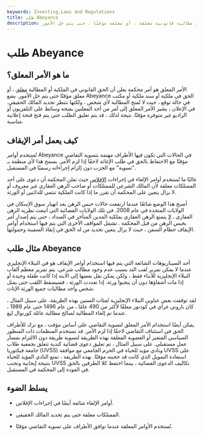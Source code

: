 ```yaml
---
keywords: Investing,Laws and Regulations
title: طلب Abeyance
description: أمر المعلقة هو أمر محكمة يعلن أن ملكية أو مطالبة قانونية معلقة ، أو معلقة مؤقتًا ، حتى يتم حل الأمور.
---
```


# طلب Abeyance
## ما هو الأمر المعلق؟

الأمر المعلق هو أمر محكمة يعلن أن الحق القانوني في الملكية أو المطالبة [معلق](/abeyance) ، أو معلق مؤقتًا حتى يتم حل الأمور. يضع Abeyance الحق في ملكية أو سند ملكية أو مكتب في حالة توقع ، حيث لا تُمنح المطالبة لأي شخص ، ولكنها تنتظر تحديد المالك الحقيقي. في الإعلان ، يشير الأمر المعلق إلى أمر من أحد المعلنين بفتحة وسائط على التلفزيون أو الراديو غير متوفرة مؤقتًا. نتيجة لذلك ، قد يتم تعليق الطلب حتى يتم فتح فتحة إعلانية مناسبة.

## كيف يعمل أمر الإيقاف

تُستخدم أوامر Abeyance في الحالات التي تكون فيها الأطراف مهتمة بتسوية التقاضي مؤقتًا مع الاحتفاظ بالحق في طلب الإغاثة لاحقًا إذا لزم الأمر. يسمح هذا لأي منظمة بـ "تسوية" مع الحزب دون إلزام إجراءاته رسميًا في المستقبل.

غالبًا ما تُستخدم أوامر الإلغاء في إجراءات [الإفلاس](/bankruptcy) حيث تعلن المحكمة أن دعوى على أحد الممتلكات معلقة لأن المالك الشرعي للممتلكات أو صاحب الرهن العقاري غير معروف أو لا يزال يتعين على المحكمة أن تقرر ما إذا كانت الملكية تنتمي للدائنين أو الورثة.

أصبح هذا الوضع شائعًا عندما ارتفعت حالات حبس الرهن بعد انهيار سوق الإسكان في الولايات المتحدة في عام 2008. في تلك الولايات القضائية التي اتبعت نظرية الرهن العقاري ، [لا](/mortgagee) يتمتع الرهن العقاري بملكية المدين المتأخر في السداد ، حتى يتم إصدار أمر بحبس الرهن من قبل المحكمة . تشمل المواقف الأخرى التي يتم فيها استخدام أوامر الإيقاف حطام السفن ، حيث لا يزال يتعين تحديد من له الحق في إنقاذ السفينة وحمولتها.

## مثال طلب Abeyance

أحد السيناريوهات الشائعة التي يتم فيها استخدام أوامر الإيقاف هو في النبلاء الإنجليزي عندما لا يمكن تمرير لقب الند بسبب عدم وجود مطالب شرعي. يتم تمرير معظم ألقاب النبلاء الإنجليزية للأبناء فقط ، ولكن يمكن نقل بعضها إلى الابنة إذا كانت طفلة وحيدة أو إذا مات أشقاؤها دون أن ينجبوا ورثة. إذا تعددت الورثة ، فسيسقط اللقب حتى يمثل شخص واحد مطالبات جميع الورثة الإناث.

لقد توقفت بعض عناوين النبلاء الإنجليزية لمئات السنين بهذه الطريقة. على سبيل المثال ، كان باروني غراي في كودنور معلقًا لأكثر من 490 عامًا ، من عام 1496 حتى عام 1989 ، عندما تم إلغاء المطالبة لصالح مطالبة عائلة كورنوال ليغ.

يمكن أيضًا استخدام الأمر المعلق لتسوية التقاضي على أساس مؤقت ، مع ترك للأطراف الحق في استئناف التقاضي لاحقًا إذا لزم الأمر. قد تستخدم المنظمات ذات المنظور السياسي المتغير أو العضوية المعلقة بهذه الطريقة لتسوية طريقة دون الالتزام بمسار عمل مستقبلي. على سبيل المثال ، تم تعليق دعوى قضائية كندية تتعلق بجمعية طلاب جامعة فيكتوريا (UVSS) ونادي مؤيد للحياة في الحرم الجامعي مع موافقة UVSS على استعادة التمويل الذي كانت قد حجبته مؤقتًا. بهذه الطريقة ، تمتع النادي المؤيد للحياة بنتيجة إيجابية وتجنب UVSS تكاليف الدعوى القضائية ، بينما احتفظ كلا الطرفين بالحق في العودة إلى المحكمة في المستقبل.

## يسلط الضوء

- أوامر الإلغاء شائعة أيضًا في إجراءات الإفلاس.

- الممتلكات معلقة حتى يتم تحديد المالك الحقيقي.

- تُستخدم الأوامر المعلقة عندما توافق الأطراف على تسوية التقاضي مؤقتًا.

